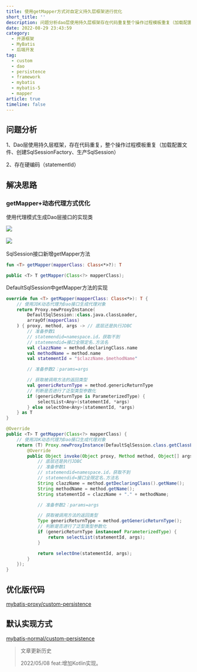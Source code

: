 ```yaml
---
title: 使用getMapper方式对自定义持久层框架进行优化
short_title: ''
description: 问题分析dao层使用持久层框架存在代码重复整个操作过程模板重复（加载配置文件创建sqlsessionfactory生产sqlsession）存在硬编码（statementid）解决思路getmapper动态代理方式优化使用代理模式生成dao层接口的实现类​​sqlsession接口新增getmapper方法fun?)_tpublicdefaultsqlsession中getmapper方法的实现overridefun)_t{使用jdk动态代理为dao接口生成代理对象returnproxynewproxyi
date: 2022-08-29 23:43:59
category:
  - 开源框架
  - MyBatis
  - 后端开发
tag:
  - custom
  - dao
  - persistence
  - framework
  - mybatis
  - mybatis-5
  - mapper
article: true
timeline: false
---
```

## 问题分析

1、Dao层使用持久层框架，存在代码重复，整个操作过程模板重复（加载配置文件、创建SqlSessionFactory、生产SqlSession）

2、存在硬编码（statementId）

## 解决思路

### getMapper+动态代理方式优化

使用代理模式生成Dao层接口的实现类

![](https://img1.terwer.space/20220314210022.png)​

![](https://img1.terwer.space/20220314212430.png)​

SqlSession接口新增getMapper方法

<code-group>

<code-block title="Kotlin" active>

```kotlin
fun <T> getMapper(mapperClass: Class<*>?): T
```

</code-block>

<code-block title="Java">

```java
public <T> T getMapper(Class<?> mapperClass);
```

</code-block>

</code-group>

DefaultSqlSession中getMapper方法的实现

<code-group>

<code-block title="Kotlin" active>

```kotlin
override fun <T> getMapper(mapperClass: Class<*>): T {
    // 使用JDK动态代理为Dao接口生成代理对象
    return Proxy.newProxyInstance(
        DefaultSqlSession::class.java.classLoader,
        arrayOf(mapperClass)
    ) { proxy, method, args -> // 底层还是执行JDBC
        // 准备参数1
        // statemendid=namespace.id，获取不到
        // statemendid=接口全限定名.方法名
        val clazzName = method.declaringClass.name
        val methodName = method.name
        val statementId = "$clazzName.$methodName"

        // 准备参数2：params=args

        // 获取被调用方法的返回类型
        val genericReturnType = method.genericReturnType
        // 判断是否进行了泛型类型参数化
        if (genericReturnType is ParameterizedType) {
            selectList<Any>(statementId, *args)
        } else selectOne<Any>(statementId, *args)
    } as T
}
```

</code-block>

<code-block title="Java">

```java
@Override
public <T> T getMapper(Class<?> mapperClass) {
    // 使用JDK动态代理为Dao接口生成代理对象
    return (T) Proxy.newProxyInstance(DefaultSqlSession.class.getClassLoader(), new Class[]{mapperClass}, new InvocationHandler() {
        @Override
        public Object invoke(Object proxy, Method method, Object[] args) throws Throwable {
            // 底层还是执行JDBC
            // 准备参数1
            // statemendid=namespace.id，获取不到
            // statemendid=接口全限定名.方法名
            String clazzName = method.getDeclaringClass().getName();
            String methodName = method.getName();
            String statementId = clazzName + "." + methodName;

            // 准备参数2：params=args

            // 获取被调用方法的返回类型
            Type genericReturnType = method.getGenericReturnType();
            // 判断是否进行了泛型类型参数化
            if (genericReturnType instanceof ParameterizedType) {
                return selectList(statementId, args);
            }

            return selectOne(statementId, args);
        }
    });
}
```

</code-block>

</code-group>

## 优化版代码

[mybatis-proxy/custom-persistence](https://github.com/terwer/senior-java-engineer-road/tree/mybatis-proxy/p7-skill/framework/mybatis/custom-persistence)

## 默认实现方式

[mybatis-normal/custom-persistence](https://github.com/terwer/senior-java-engineer-road/tree/mybatis-normal/p7-skill/framework/mybatis/custom-persistence)

> 文章更新历史
>
> 2022/05/08 feat:增加Kotlin实现。
>